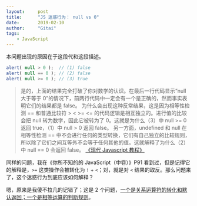```yaml
---
layout:     post
title:      "JS 迷惑行为： null vs 0"
date:       2019-02-10
author:     "Gitai"
tags:
    - JavaScript
---
```


本问题出现的原因在于这段代和这段描述。

```javascript
alert( null > 0 );  // (1) false
alert( null == 0 ); // (2) false
alert( null >= 0 ); // (3) true
```

> 是的，上面的结果完全打破了你对数学的认识。在最后一行代码显示“null 大于等于 0”的情况下，前两行代码中一定会有一个是正确的，然而事实表明它们的结果都是 false。
> 为什么会出现这种反常结果，这是因为相等性检测 == 和普通比较符 > < >= <= 的代码逻辑是相互独立的。进行值的比较会把 null 转为数字，因此它被转为了 0。这就是为什么（3）中 null >= 0 返回 true，（1）中 null > 0 返回 false。
> 另一方面，undefined 和 null 在相等性检测 == 中不会进行任何的类型转换，它们有自己独立的比较规则，所以除了它们之间互等外不会等于任何其他的值。这就解释了为什么（2）中 null == 0 会返回 false。
> [《现代 Javascript 教程》](https://zh.javascript.info/comparison#qi-guai-de-jie-guo-nullvs0)

同样的问题，我在《你所不知的的 JavaScript（中卷）》P91 看到过，但是记得它的解释是，`>=` 这类操作会被转化为 `!` + `<`；对，就是对 `<` 结果的取反。那么问题来了，这个迷惑行为到底应该如何解释？

嗯，原来是我傻不拉几的记错了；这是 2 个问题，[一个是关系运算符的转化和默认返回；一个是相等运算的判断规则](https://www.jianshu.com/p/97a8f9c10572)。

<!-- more -->